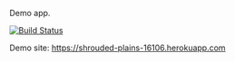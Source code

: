 Demo app.

[![Build Status](https://travis-ci.org/mrrobot624/myDemoApp.svg?branch=master)](https://travis-ci.org/mrrobot624/myDemoApp)

Demo site: https://shrouded-plains-16106.herokuapp.com
